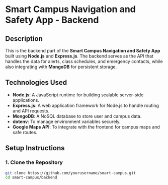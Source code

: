 # Smart Campus Navigation and Safety App - Backend

## Description

This is the backend part of the **Smart Campus Navigation and Safety App** built using **Node.js** and **Express.js**. The backend serves as the API that handles the data for alerts, class schedules, and emergency contacts, while also integrating with **MongoDB** for persistent storage.

## Technologies Used

- **Node.js**: A JavaScript runtime for building scalable server-side applications.
- **Express.js**: A web application framework for Node.js to handle routing and API requests.
- **MongoDB**: A NoSQL database to store user and campus data.
- **dotenv**: To manage environment variables securely.
- **Google Maps API**: To integrate with the frontend for campus maps and safe routes.

## Setup Instructions

### 1. Clone the Repository

```bash
git clone https://github.com/yourusername/smart-campus.git
cd smart-campus/backend
